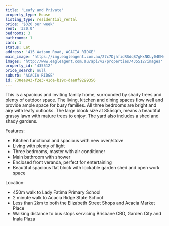 ```yaml
---
title: 'Leafy and Private'
property_type: House
listing_type: residential_rental
price: '$320 per week'
rent: '320.0'
bedrooms: 3
bathrooms: 1
cars: 1
status: Let
address: '415 Watson Road, ACACIA RIDGE'
main_image: 'https://img.eagleagent.com.au/27c7DjhfidRSdqB7gHxNKLy04KM=/1280x854/smart/https://s3-us-west-2.amazonaws.com/eagleagent-orig/images/6825089/423374654-image-M.jpg'
images: 'http://www.eagleagent.com.au/api/v2/properties/435512/images'
property_id: '435512'
price_search: null
suburb: 'ACACIA RIDGE'
id: 730ea843-f2e3-41de-b19c-dae8f9299356
---
```

This is a spacious and inviting family home, surrounded by shady trees and plenty of outdoor space. The living, kitchen and dining spaces flow well and provide ample space for busy families.  All three bedrooms are bright and airy with leafy outlooks. The large block size at 855sqm, means a beautiful grassy lawn with mature trees to enjoy. The yard also includes a shed and shady gardens.

Features:

*  Kitchen functional and spacious with new oven/stove
*  Living with plenty of light
*  Three bedrooms, master with air conditioner
*  Main bathroom with shower
*  Enclosed front veranda, perfect for entertaining
*  Beautiful spacious flat block with lockable garden shed and open work space

Location:
*  450m walk to Lady Fatima Primary School
*  2 minute walk to Acacia Ridge State School
*  Less than 2km to both the Elizabeth Street Shops and Acacia Market Place
*  Walking distance to bus stops servicing Brisbane CBD, Garden City and Inala Plaza